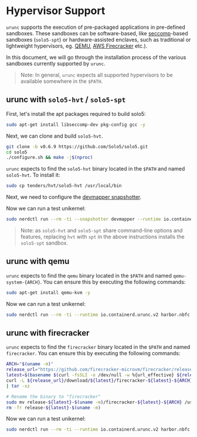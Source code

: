 # Hypervisor Support

`urunc` supports the execution of pre-packaged applications in pre-defined
sandboxes. These sandboxes can be software-based, like
[seccomp](https://en.wikipedia.org/wiki/Seccomp)-based sandboxes (`solo5-spt`)
or hardware-assisted enclaves, such as traditional or lightweight hypervisors,
eg.  [QEMU](https://qemu.org), [AWS
Firecracker](https://github.com/firecracker-microvm/firecracker) etc.).

In this document, we will go through the installation process of the various
sandboxes currently supported by `urunc`.

> Note: In general, `urunc` expects all supported hypervisors to be available somewhere in the `$PATH`.

## urunc with `solo5-hvt` / `solo5-spt`

First, let's install the apt packages required to build solo5:

```bash
sudo apt-get install libseccomp-dev pkg-config gcc -y
```

Next, we can clone and build `solo5-hvt`.

```bash
git clone -b v0.6.9 https://github.com/Solo5/solo5.git
cd solo5
./configure.sh && make -j$(nproc)
```

`urunc` expects to find the `solo5-hvt` binary located in the `$PATH` and named `solo5-hvt`. To install it:

```bash
sudo cp tenders/hvt/solo5-hvt /usr/local/bin
```

Next, we need to configure the [devmapper snapshotter](/installation/#setup-thinpool-devmapper).

Now we can run a test unikernel:

```bash
sudo nerdctl run --rm -ti --snapshotter devmapper --runtime io.containerd.urunc.v2 harbor.nbfc.io/nubificus/urunc/redis-hvt-rumprun:latest unikernel
```

> Note: as `solo5-hvt` and `solo5-spt` share command-line options and features,
> replacing `hvt` with `spt` in the above instructions installs the `solo5-spt`
> sandbox.

## urunc with qemu

`urunc` expects to find the `qemu` binary located in the `$PATH` and named
`qemu-system-{ARCH}`. You can ensure this by executing the following commands:

```bash
sudo apt-get install qemu-kvm -y
```

Now we can run a test unikernel:

```bash
sudo nerdctl run --rm -ti --runtime io.containerd.urunc.v2 harbor.nbfc.io/nubificus/urunc/nginx-qemu-unikraft-initrd:latest unikernel
```

## urunc with firecracker

`urunc` expects to find the `firecracker` binary located in the `$PATH` and
named `firecracker`. You can ensure this by executing the following commands:

```bash
ARCH="$(uname -m)"
release_url="https://github.com/firecracker-microvm/firecracker/releases"
latest=$(basename $(curl -fsSLI -o /dev/null -w %{url_effective} ${release_url}/latest))
curl -L ${release_url}/download/${latest}/firecracker-${latest}-${ARCH}.tgz \
| tar -xz

# Rename the binary to "firecracker"
sudo mv release-${latest}-$(uname -m)/firecracker-${latest}-${ARCH} /usr/local/bin/firecracker
rm -fr release-${latest}-$(uname -m)
```

Now we can run a test unikernel:

```bash
sudo nerdctl run --rm -ti --runtime io.containerd.urunc.v2 harbor.nbfc.io/nubificus/urunc/nginx-firecracker-unikraft-initrd:latest unikernel
```
